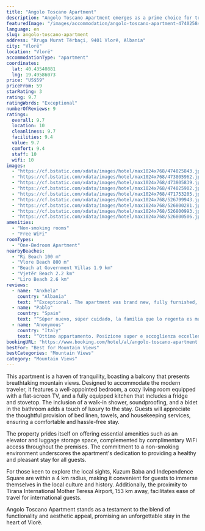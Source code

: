 ```yaml
---
title: "Angolo Toscano Apartment"
description: "Angolo Toscano Apartment emerges as a prime choice for travelers seeking a blend of comfort and convenience in Vlorë."
featuredImage: "/images/accommodation/angolo-toscano-apartment-474025843.jpg"
language: en
slug: angolo-toscano-apartment
address: "Rruga Murat Tërbaçi, 9401 Vlorë, Albania"
city: "Vlorë"
location: "Vlorë"
accommodationType: "apartment"
coordinates:
  lat: 40.43540881
  lng: 19.49586073
price: "US$59"
priceFrom: 59
starRating: 3
rating: 9.7
ratingWords: "Exceptional"
numberOfReviews: 9
ratings:
  overall: 9.7
  location: 10
  cleanliness: 9.7
  facilities: 9.4
  value: 9.7
  comfort: 9.4
  staff: 10
  wifi: 10
images:
  - "https://cf.bstatic.com/xdata/images/hotel/max1024x768/474025843.jpg?k=930e2b2400c49d6320cb55ac881b0cf3340aaa1ec896a5fbb042cedde75402f9&o=&hp=1"
  - "https://cf.bstatic.com/xdata/images/hotel/max1024x768/473805962.jpg?k=2390358a940a50166a0168eaaa70906a02170fca7f21674c1ea89fa9e1e97d8e&o=&hp=1"
  - "https://cf.bstatic.com/xdata/images/hotel/max1024x768/473805839.jpg?k=5b7af717ec0bb2c9a837a9261f3aa0401c1ace961befb177569fa19acd675d5e&o=&hp=1"
  - "https://cf.bstatic.com/xdata/images/hotel/max1024x768/474025902.jpg?k=60a28599135f0e6e7c330c271c4553297fba68b906a49d5eca3522c8724a1eb3&o=&hp=1"
  - "https://cf.bstatic.com/xdata/images/hotel/max1024x768/471753205.jpg?k=9e25740afe60e1859d971e10cbebe4623062a723728708935e96f0d8236c64ef&o=&hp=1"
  - "https://cf.bstatic.com/xdata/images/hotel/max1024x768/526799943.jpg?k=c40e0613e8a7d2397c94472af9935206b85e3ec25daaae76139f41649ef6aa70&o=&hp=1"
  - "https://cf.bstatic.com/xdata/images/hotel/max1024x768/526800281.jpg?k=aa12bb65d542247c7a6b9e5e446a1286a73a343b33bd06936bbef9808620586b&o=&hp=1"
  - "https://cf.bstatic.com/xdata/images/hotel/max1024x768/526800993.jpg?k=456502f205117818415c6ed9bd5dbd37baefe1d5e3e4cea97278a82939ba9466&o=&hp=1"
  - "https://cf.bstatic.com/xdata/images/hotel/max1024x768/526800506.jpg?k=bb9c337e313e79192406de03e1a6ce563724722193089908bde516a8a1a6dfe2&o=&hp=1"
amenities:
  - "Non-smoking rooms"
  - "Free WiFi"
roomTypes:
  - "One-Bedroom Apartment"
nearbyBeaches:
  - "Ri Beach 100 m"
  - "Vlore Beach 800 m"
  - "Beach at Government Villas 1.9 km"
  - "Vjetër Beach 2.2 km"
  - "Liro Beach 2.6 km"
reviews:
  - name: "Anxhela"
    country: "Albania"
    text: "“Exceptional. The apartment was brand new, fully furnished, spotless clean. The host was very nice, she even had provided coffee and tea, and was prompt to answer all of our requests and questions. She even sent directions prior to our arrival to...”"
  - name: "Pablo"
    country: "Spain"
    text: "“Súper nuevo, súper cuidado, la familia que lo regenta es muy atenta y amable, tiene todo lujo de comodidades, muy buena calidad precio.”"
  - name: "Anonymous"
    country: "Italy"
    text: "“Ottimo appartamento. Posizione super e accoglienza eccellente. Tutto perfetto”"
bookingURL: "https://www.booking.com/hotel/al/angolo-toscano-apartment.en-gb.html?aid=8035640"
bestFor: "Best for Mountain Views"
bestCategories: "Mountain Views"
category: "Mountain Views"
---
```


This apartment is a haven of tranquility, boasting a balcony that presents breathtaking mountain views. Designed to accommodate the modern traveler, it features a well-appointed bedroom, a cozy living room equipped with a flat-screen TV, and a fully equipped kitchen that includes a fridge and stovetop. The inclusion of a walk-in shower, soundproofing, and a bidet in the bathroom adds a touch of luxury to the stay. Guests will appreciate the thoughtful provision of bed linen, towels, and housekeeping services, ensuring a comfortable and hassle-free stay.

The property prides itself on offering essential amenities such as an elevator and luggage storage space, complemented by complimentary WiFi access throughout the premises. The commitment to a non-smoking environment underscores the apartment's dedication to providing a healthy and pleasant stay for all guests.

For those keen to explore the local sights, Kuzum Baba and Independence Square are within a 4 km radius, making it convenient for guests to immerse themselves in the local culture and history. Additionally, the proximity to Tirana International Mother Teresa Airport, 153 km away, facilitates ease of travel for international guests.

Angolo Toscano Apartment stands as a testament to the blend of functionality and aesthetic appeal, promising an unforgettable stay in the heart of Vlorë.